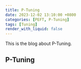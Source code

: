 ```yaml
---
title: P-Tuning
date: 2023-12-02 13:10:00 +0800
categories: [PEFT, P-Tuning]
tags: [Tuning]
render_with_liquid: false
---
```


This is the blog about P-Tuning.

## P-Tuning